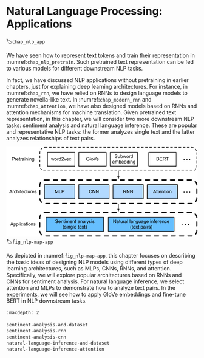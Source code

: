 # Natural Language Processing: Applications
:label:`chap_nlp_app`

We have seen how to represent text tokens and train their representation in :numref:`chap_nlp_pretrain`.
Such pretrained text representation can be fed to various models for different downstream NLP tasks.

In fact, we have discussed NLP applications without pretraining in earlier chapters,
just for explaining deep learning architectures.
For instance, in :numref:`chap_rnn`,
we have relied on RNNs to design language models to generate novella-like text.
In :numref:`chap_modern_rnn` and :numref:`chap_attention`,
we have also designed models based on RNNs and attention mechanisms
for machine translation.
Given pretrained text representation,
in this chapter, we will consider two more downstream NLP tasks:
sentiment analysis and natural language inference.
These are popular and representative NLP tasks:
the former analyzes single text and the latter analyzes relationships of text pairs.

![Pretrained text representation can be fed to various deep learning architectures for different downstream NLP tasks. This chapter focuses on how to design models for different downstream NLP tasks.](../img/nlp-map-app.svg)
:label:`fig_nlp-map-app`

As depicted in :numref:`fig_nlp-map-app`,
this chapter focuses on describing the basic ideas of designing NLP models using different types of deep learning architectures, such as MLPs, CNNs, RNNs, and attention.
Specifically, we will explore popular architectures based on RNNs and CNNs for sentiment analysis.
For natural language inference, we select attention and MLPs to demonstrate how to analyze text pairs.
In the experiments, we will see how to apply GloVe embeddings and fine-tune BERT in NLP downstream tasks.

```toc
:maxdepth: 2

sentiment-analysis-and-dataset
sentiment-analysis-rnn
sentiment-analysis-cnn
natural-language-inference-and-dataset
natural-language-inference-attention
```

